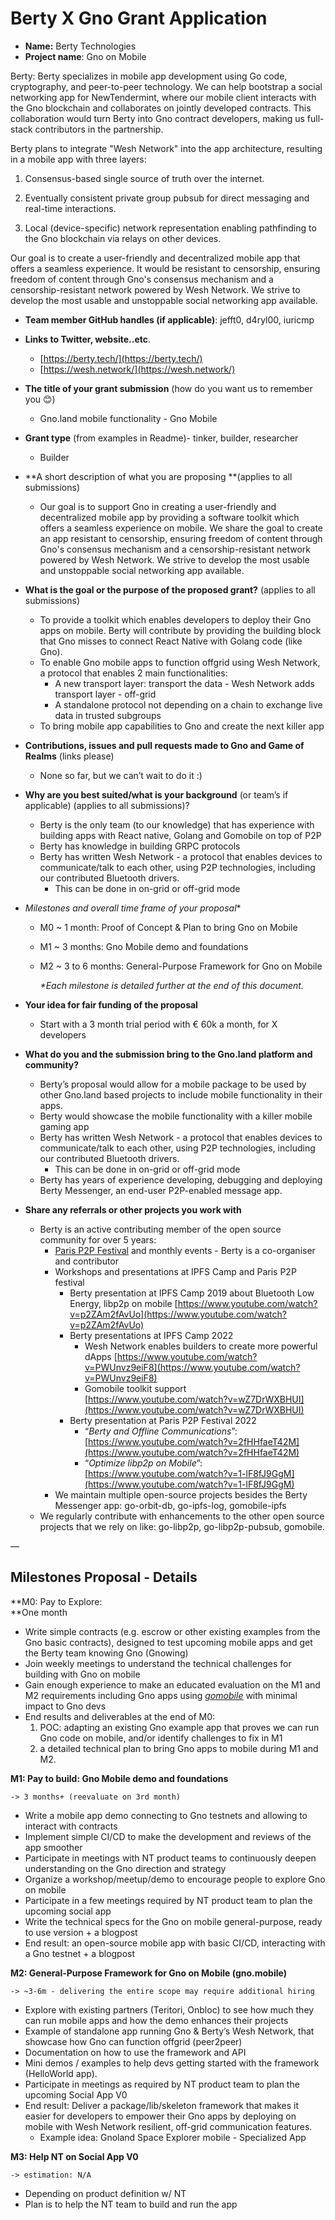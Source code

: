 # Berty X Gno Grant Application



* **Name:** Berty Technologies
* **Project name**: Gno on Mobile

Berty: Berty specializes in mobile app development using Go code, cryptography, and peer-to-peer technology. We can help bootstrap a social networking app for NewTendermint, where our mobile client interacts with the Gno blockchain and collaborates on jointly developed contracts. This collaboration would turn Berty into Gno contract developers, making us full-stack contributors in the partnership.

Berty plans to integrate "Wesh Network" into the app architecture, resulting in a mobile app with three layers:

1. Consensus-based single source of truth over the internet.

2. Eventually consistent private group pubsub for direct messaging and real-time interactions.

3. Local (device-specific) network representation enabling pathfinding to the Gno blockchain via relays on other devices.

Our goal is to create a user-friendly and decentralized mobile app that offers a seamless experience. It would be resistant to censorship, ensuring freedom of content through Gno's consensus mechanism and a censorship-resistant network powered by Wesh Network. We strive to develop the most usable and unstoppable social networking app available.



* **Team member GitHub handles (if applicable)**: jefft0, d4ryl00, iuricmp
* **Links to Twitter, website..etc**.
    * [https://berty.tech/](https://berty.tech/) 
    * [https://wesh.network/](https://wesh.network/) 
* **The title of your grant submission** (how do you want us to remember you 😊)
    * Gno.land mobile functionality - Gno Mobile
* **Grant type** (from examples in Readme)- tinker, builder, researcher
    * Builder
* **A short description of what you are proposing **(applies to all submissions)
    * Our goal is to support Gno in creating a user-friendly and decentralized mobile app by providing a software toolkit which offers a seamless experience on mobile. We share the goal to create an app resistant to censorship, ensuring freedom of content through Gno's consensus mechanism and a censorship-resistant network powered by Wesh Network. We strive to develop the most usable and unstoppable social networking app available.
* **What is the goal or the purpose of the proposed grant?** (applies to all submissions)
    * To provide a toolkit which enables developers to deploy their Gno apps on mobile. Berty will contribute by providing the building block that Gno misses to connect React Native with Golang code (like Gno).
    * To enable Gno mobile apps to function offgrid using Wesh Network, a protocol that enables 2 main functionalities:
        * A new transport layer: transport the data - Wesh Network adds transport layer - off-grid  
        * A standalone protocol not depending on a chain to exchange live data in trusted subgroups
    * To bring mobile app capabilities to Gno and create the next killer app
* **Contributions, issues and pull requests made to Gno and Game of Realms** (links please)
    * None so far, but we can’t wait to do it :)
* **Why are you best suited/what is your background** (or team’s if applicable) (applies to all submissions)?
    * Berty is the only team (to our knowledge) that has experience with building apps with React native, Golang and Gomobile on top of P2P
    * Berty has knowledge in building GRPC protocols
    * Berty has written Wesh Network - a protocol that enables devices to communicate/talk to each other, using P2P technologies, including our contributed Bluetooth drivers.
        * This can be done in on-grid or off-grid mode
* **Milestones* and overall time frame of your proposal**
    * M0 ~ 1 month: Proof of Concept & Plan to bring Gno on Mobile
    * M1 ~ 3 months: Gno Mobile demo and foundations 
    * M2 ~ 3 to 6 months: General-Purpose Framework for Gno on Mobile  

        _*Each milestone is detailed further at the end of this document._

* **Your idea for fair funding of the proposal**
    * Start with a 3 month trial period with € 60k a month, for X developers
* **What do you and the submission bring to the Gno.land platform and community?**
    * Berty’s proposal would allow for a mobile package to be used by other Gno.land based projects to include mobile functionality in their apps. 
    * Berty would showcase the mobile functionality with a killer mobile gaming app
    * Berty has written Wesh Network - a protocol that enables devices to communicate/talk to each other, using P2P technologies, including our contributed Bluetooth drivers.
        * This can be done in on-grid or off-grid mode
    * Berty has years of experience developing, debugging and deploying Berty Messenger, an end-user P2P-enabled message app.
* **Share any referrals or other projects you work with**
    * Berty is an active contributing member of the open source community for over 5 years:
        * [Paris P2P Festival](https://p2p.paris/en/) and monthly events - Berty is a co-organiser and contributor
        * Workshops and presentations at IPFS Camp and Paris P2P festival
            * Berty presentation at IPFS Camp 2019 about Bluetooth Low Energy, libp2p on mobile [https://www.youtube.com/watch?v=p2ZAm2fAvUo](https://www.youtube.com/watch?v=p2ZAm2fAvUo) 
            * Berty presentations at IPFS Camp 2022
                * Wesh Network enables builders to create more powerful dApps [https://www.youtube.com/watch?v=PWUnvz9eiF8](https://www.youtube.com/watch?v=PWUnvz9eiF8) 
                * Gomobile toolkit support \
[https://www.youtube.com/watch?v=wZ7DrWXBHUI](https://www.youtube.com/watch?v=wZ7DrWXBHUI) 
            * Berty presentation at Paris P2P Festival 2022
                * “_Berty and Offline Communications_”: [https://www.youtube.com/watch?v=2fHHfaeT42M](https://www.youtube.com/watch?v=2fHHfaeT42M) 
                * “_Optimize libp2p on Mobile_”: [https://www.youtube.com/watch?v=1-lF8fJ9GgM](https://www.youtube.com/watch?v=1-lF8fJ9GgM) 
        * We maintain multiple open-source projects besides the Berty Messenger app: go-orbit-db, go-ipfs-log, gomobile-ipfs
    * We regularly contribute with enhancements to the other open source projects that we rely on like: go-libp2p, go-libp2p-pubsub, gomobile.

—


## Milestones Proposal - Details

**M0: Pay to Explore:  \
**One month



* Write simple contracts (e.g. escrow or other existing examples from the Gno basic contracts), designed to test upcoming mobile apps and get the Berty team knowing Gno (Gnowing)
* Join weekly meetings to understand the technical challenges for building with Gno on mobile
* Gain enough experience to make an educated evaluation on the M1 and M2 requirements including Gno apps using _[gomobile](https://github.com/golang/go/wiki/Mobile)_ with minimal impact to Gno devs
* End results and deliverables at the end of M0: 
    1. POC: adapting an existing Gno example app that proves we can run Gno code on mobile, and/or identify challenges to fix in M1
    2. a detailed technical plan to bring Gno apps to mobile during M1 and M2.

**M1: Pay to build: Gno Mobile demo and foundations**

	-> 3 months+ (reevaluate on 3rd month)



* Write a mobile app demo connecting to Gno testnets and allowing to interact with contracts
* Implement simple CI/CD to make the development and reviews of the app smoother 
* Participate in meetings with NT product teams to continuously deepen understanding on the Gno direction and strategy
* Organize a workshop/meetup/demo to encourage people to explore Gno on mobile
* Participate in a few meetings required by NT product team to plan the upcoming social app
* Write the technical specs for the Gno on mobile general-purpose, ready to use version + a blogpost
* End result: an open-source mobile app with basic CI/CD, interacting with a Gno testnet + a blogpost

**M2: General-Purpose Framework for Gno on Mobile (gno.mobile)**

	-> ~3-6m - delivering the entire scope may require additional hiring 



* Explore with existing partners (Teritori, Onbloc) to see how much they can run mobile apps and how the demo enhances their projects
* Example of standalone app running Gno & Berty’s Wesh Network, that showcase how Gno can function offgrid (peer2peer) 
* Documentation on how to use the framework and API 
* Mini demos / examples to help devs getting started with the framework (HelloWorld app).
* Participate in meetings as required by NT product team to plan the upcoming Social App V0
* End result: Deliver a package/lib/skeleton framework that makes it easier for developers to empower their Gno apps by deploying on mobile with Wesh Network resilient, off-grid communication features.
    * Example idea: Gnoland Space Explorer mobile - Specialized App

**M3: Help NT on Social App V0**

	-> estimation: N/A



* Depending on product definition w/ NT
* Plan is to help the NT team to build and run the app
